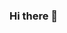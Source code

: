 ### Hi there 👋

<!--
**Anupama1326/Anupama1326** is a ✨ _special_ ✨ repository because its `README.md` (this file) appears on your GitHub profile.

Here are some ideas to get you started:

- 🔭 I’m currently working in CADMAcRO Design and Solutions PVT LTD as an intern.
- 🌱 I’m currently learning .NET and C# language


